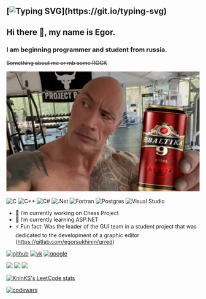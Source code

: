 ## [![Typing SVG](https://readme-typing-svg.herokuapp.com?color=%2336BCF7&lines=I'll+tell+you+a+little+about+myself.)](https://git.io/typing-svg)
## Hi there 👋, my name is Egor.
### I am beginning programmer and student from russia.
~~Something about me or mb some ROCK~~

![](https://github.com/bygorishe/bygorishe_test/blob/master/rock.jpg)

![C](https://img.shields.io/badge/c-%2300599C.svg?style=for-the-badge&logo=c&logoColor=white)
![C++](https://img.shields.io/badge/c++-%2300599C.svg?style=for-the-badge&logo=c%2B%2B&logoColor=white)
![C#](https://img.shields.io/badge/c%23-%23239120.svg?style=for-the-badge&logo=c-sharp&logoColor=white)
![.Net](https://img.shields.io/badge/.NET-5C2D91?style=for-the-badge&logo=.net&logoColor=white) 
![Fortran](https://img.shields.io/badge/Fortran-%23734F96.svg?style=for-the-badge&logo=fortran&logoColor=white)
![Postgres](https://img.shields.io/badge/postgres-%23316192.svg?style=for-the-badge&logo=postgresql&logoColor=white) 
![Visual Studio](https://img.shields.io/badge/Visual%20Studio-5C2D91.svg?style=for-the-badge&logo=visual-studio&logoColor=white)

- 🔭 I’m currently working on Chess Project 
- 🌱 I’m currently learning ASP.NET 
- ⚡ Fun fact: Was the leader of the GUI team in a student project that was dedicated to the development of a graphic editor (https://gitlab.com/egorsukhinin/grred)



[<img src='https://cdn.jsdelivr.net/npm/simple-icons@3.0.1/icons/github.svg' alt='github' height='40'>](https://github.com/bygorishe)
[<img src='https://cdn.jsdelivr.net/npm/simple-icons@3.0.1/icons/vk.svg' alt='vk' height='40'>](https://vk.com/bygorishe) <!--
[<img src='https://cdn.jsdelivr.net/npm/simple-icons@3.0.1/icons/google.svg' alt='google' height='40'>]()
[<img src='https://cdn.jsdelivr.net/npm/simple-icons@3.0.1/icons/yandex.svg' alt='yandex' height='40'>]()-->
[<img src='https://cdn.jsdelivr.net/npm/simple-icons@3.0.1/icons/telegram.svg' alt='google' height='40'>](https://t.me/bygorishe) 
<!--[<img src='https://cdn.jsdelivr.net/npm/simple-icons@3.0.1/icons/instagram.svg' alt='yandex' height='40'>]()-->

![](https://github-profile-summary-cards.vercel.app/api/cards/most-commit-language?username=bygorishe&theme=solarized_dark) 
![](https://github-profile-summary-cards.vercel.app/api/cards/repos-per-language?username=bygorishe&theme=solarized_dark)
![](https://github-profile-summary-cards.vercel.app/api/cards/stats?username=bygorishe&theme=solarized_dark) 

[![KnlnKS's LeetCode stats](https://leetcode-stats-six.vercel.app/api?username=bygorishe&theme=dark)](https://github.com/bygorishe/leetcode-stats)

[![codewars](https://www.codewars.com/users/bygorishe/badges/large)](https://www.codewars.com/users/bygorishe) 
